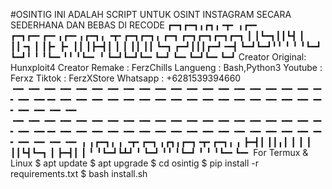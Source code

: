 #OSINTIG
INI ADALAH SCRIPT UNTUK OSINT INSTAGRAM SECARA SEDERHANA DAN BEBAS DI RECODE
┏━┓┏━┓╻┏┓╻╺┳╸   ╻┏━╸   ┏━┓┏━╸┏━╸╻┏━╸╻┏━┓╻     ╺┳╸┏━┓┏━┓╻  ┏━┓   ┏━┓┏━┓┏━┓┏━┓
┃ ┃┗━┓┃┃┗┫ ┃    ┃┃╺┓   ┃ ┃┣╸ ┣╸ ┃┃  ┃┣━┫┃      ┃ ┃ ┃┃ ┃┃  ┗━┓   ┏━┛┃┃┃┏━┛╺━┫
┗━┛┗━┛╹╹ ╹ ╹    ╹┗━┛   ┗━┛╹  ╹  ╹┗━╸╹╹ ╹┗━╸    ╹ ┗━┛┗━┛┗━╸┗━┛   ┗━╸┗━┛┗━╸┗━┛
Creator Original: Hunxploit4
Creator Remake  : FerzChills
Langueng        : Bash,Python3
Youtube         : Ferxz
Tiktok          : FerzXStore
Whatsapp        : +6281539394660
╺━╸╺━╸╺━╸╺━╸╺━╸╺━╸╺━╸╺━╸╺━╸╺━╸╺━╸╺━╸╺━╸╺━╸╺━╸╺━╸╺━╸╺━╸╺━╸╺━╸╺━╸╺━╸━╸╺━╸╺━╸╺━╸╺━╸╺━╸╺━╸╺━╸╺━╸╺━╸╺━╸╺━╸╺━╸╺━╸╺━╸╺━╸╺━╸╺━╸╺━╸╺━╸╺━╸╺━╸
╺━╸╺━╸╺━╸╺━╸╺━╸╺━╸╺━╸╺━╸╺━╸╺━╸╺━╸╺━╸╺━╸╺━╸╺━╸╺━╸╺━╸╺━╸╺━╸╺━╸╺━╸╺━╸━╸╺━╸╺━╸╺━╸╺━╸╺━╸╺━╸╺━╸╺━╸╺━╸╺━╸╺━╸╺━╸╺━╸╺━╸╺━╸╺━╸╺━╸╺━╸╺━╸╺━╸╺━╸
╻ ╻┏━┓╻ ╻   ╺┳╸┏━┓   ╻┏┓╻┏━┓╺┳╸┏━┓╻  ╻
┣━┫┃ ┃┃╻┃    ┃ ┃ ┃   ┃┃┗┫┗━┓ ┃ ┣━┫┃  ┃
╹ ╹┗━┛┗┻┛    ╹ ┗━┛   ╹╹ ╹┗━┛ ╹ ╹ ╹┗━╸┗━╸
For Termux & Linux
$ apt update
$ apt upgrade 
$ cd osintig
$ pip install -r requirements.txt
$ bash install.sh
